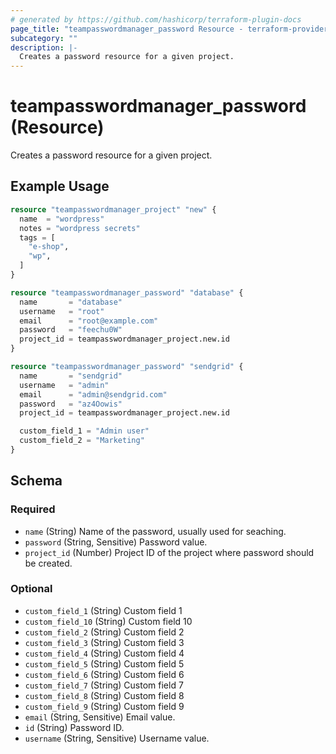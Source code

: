 ```yaml
---
# generated by https://github.com/hashicorp/terraform-plugin-docs
page_title: "teampasswordmanager_password Resource - terraform-provider-teampasswordmanager"
subcategory: ""
description: |-
  Creates a password resource for a given project.
---
```


# teampasswordmanager_password (Resource)

Creates a password resource for a given project.

## Example Usage

```terraform
resource "teampasswordmanager_project" "new" {
  name  = "wordpress"
  notes = "wordpress secrets"
  tags = [
    "e-shop",
    "wp",
  ]
}

resource "teampasswordmanager_password" "database" {
  name       = "database"
  username   = "root"
  email      = "root@example.com"
  password   = "feechu0W"
  project_id = teampasswordmanager_project.new.id
}

resource "teampasswordmanager_password" "sendgrid" {
  name       = "sendgrid"
  username   = "admin"
  email      = "admin@sendgrid.com"
  password   = "az4Oowis"
  project_id = teampasswordmanager_project.new.id

  custom_field_1 = "Admin user"
  custom_field_2 = "Marketing"
}
```

<!-- schema generated by tfplugindocs -->
## Schema

### Required

- `name` (String) Name of the password, usually used for seaching.
- `password` (String, Sensitive) Password value.
- `project_id` (Number) Project ID of the project where password should be created.

### Optional

- `custom_field_1` (String) Custom field 1
- `custom_field_10` (String) Custom field 10
- `custom_field_2` (String) Custom field 2
- `custom_field_3` (String) Custom field 3
- `custom_field_4` (String) Custom field 4
- `custom_field_5` (String) Custom field 5
- `custom_field_6` (String) Custom field 6
- `custom_field_7` (String) Custom field 7
- `custom_field_8` (String) Custom field 8
- `custom_field_9` (String) Custom field 9
- `email` (String, Sensitive) Email value.
- `id` (String) Password ID.
- `username` (String, Sensitive) Username value.


